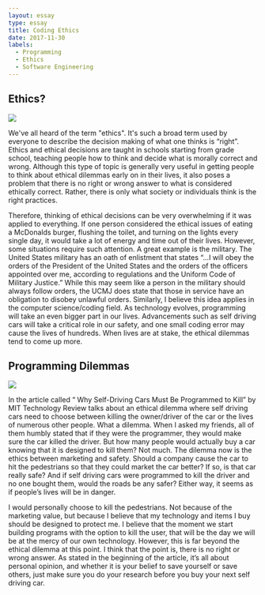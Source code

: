 ```yaml
---
layout: essay
type: essay
title: Coding Ethics
date: 2017-11-30
labels:
  - Programming
  - Ethics
  - Software Engineering
---
```


## Ethics?

<img class="ui medium left floated image" src="https://www.intheblack.com/-/media/intheblack/allimages/magazine-2015/04-april/ethical-legal-feature.jpg?rev=2d304300edaf4a0caf340b4e88af94a8">

We've all heard of the term "ethics". It's such a broad term used by everyone to describe the decision making of what one thinks is “right”. Ethics and ethical decisions are taught in schools starting from grade school, teaching people how to think and decide what is morally correct and wrong. Although this type of topic is generally very useful in getting people to think about ethical dilemmas early on in their lives, it also poses a problem that there is no right or wrong answer to what is considered ethically correct. Rather, there is only what society or individuals think is the right practices. 

Therefore, thinking of ethical decisions can be very overwhelming if it was applied to everything. If one person considered the ethical issues of eating a McDonalds burger, flushing the toilet, and turning on the lights every single day, it would take a lot of energy and time out of their lives. However, some situations require such attention. A great example is the military. The United States military has an oath of enlistment that states “…I will obey the orders of the President of the United States and the orders of the officers appointed over me, according to regulations and the Uniform Code of Military Justice.” While this may seem like a person in the military should always follow orders, the UCMJ does state that those in service have an obligation to disobey unlawful orders. Similarly, I believe this idea applies in the computer science/coding field. As technology evolves, programming will take an even bigger part in our lives. Advancements such as self driving cars will take a critical role in our safety, and one small coding error may cause the lives of hundreds. When lives are at stake, the ethical dilemmas tend to come up more.

## Programming Dilemmas

<img class="ui medium right floated image" src="https://www.franksonnenbergonline.com/wp-content/uploads/2014/08/image_have-to-vs-want-to.jpg">

In the article called “ Why Self-Driving Cars Must Be Programmed to Kill” by MIT Technology Review talks about an ethical dilemma where self driving cars need to choose between killing the owner/driver of the car or the lives of numerous other people. What a dilemma. When I asked my friends, all of them humbly stated that if they were the programmer, they would make sure the car killed the driver. But how many people would actually buy a car knowing that it is designed to kill them? Not much. The dilemma now is the ethics between marketing and safety. Should a company cause the car to hit the pedestrians so that they could market the car better? If so, is that car really safe? And if self driving cars were programmed to kill the driver and no one bought them, would the roads be any safer? Either way, it seems as if people’s lives will be in danger.

I would personally choose to kill the pedestrians. Not because of the marketing value, but because I believe that my technology and items I buy should be designed to protect me. I believe that the moment we start building programs with the option to kill the user, that will be the day we will be at the mercy of our own technology. However, this is far beyond the ethical dilemma at this point. I think that the point is, there is no right or wrong answer. As stated in the beginning of the article, it’s all about personal opinion, and whether it is your belief to save yourself or save others, just make sure you do your research before you buy your next self driving car. 
